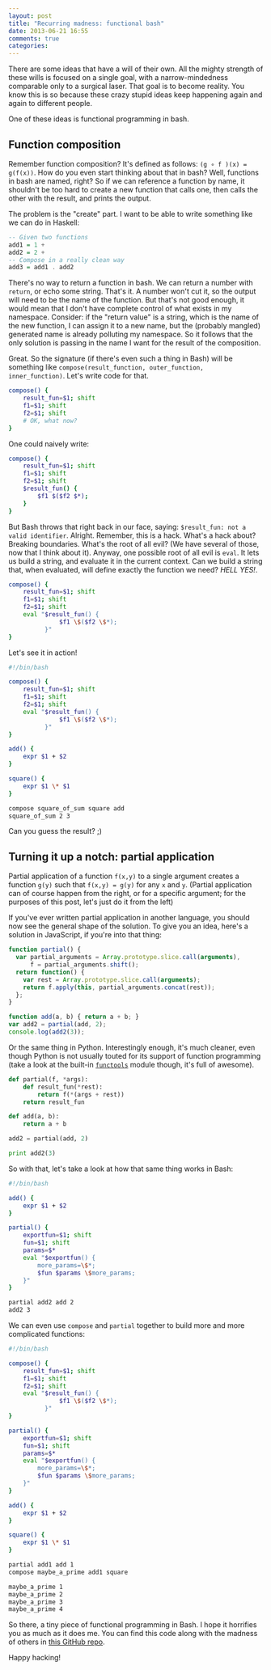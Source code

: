 ```yaml
---
layout: post
title: "Recurring madness: functional bash"
date: 2013-06-21 16:55
comments: true
categories:
---
```


There are some ideas that have a will of their own. All the mighty strength of
these wills is focused on a single goal, with a narrow-mindedness comparable
only to a surgical laser. That goal is to become reality. You know this is so
because these crazy stupid ideas keep happening again and again to different
people.

One of these ideas is functional programming in bash.

<!-- more -->

## Function composition

Remember function composition? It's defined as follows: `(g ∘ f )(x) =
g(f(x))`. How do you even start thinking about that in bash? Well, functions in
bash are named, right? So if we can reference a function by name, it shouldn't
be too hard to create a new function that calls one, then calls the other with
the result, and prints the output.

The problem is the "create" part. I want to be able to write something like we
can do in Haskell:

```haskell
-- Given two functions
add1 = 1 +
add2 = 2 +
-- Compose in a really clean way
add3 = add1 . add2
```

There's no way to return a function in bash. We can return a number with
`return`, or echo some string. That's it. A number won't cut it, so the output
will need to be the name of the function. But that's not good enough, it would
mean that I don't have complete control of what exists in my
namespace. Consider: if the "return value" is a string, which is the name of the
new function, I can assign it to a new name, but the (probably mangled)
generated name is already polluting my namespace. So it follows that the only
solution is passing in the name I want for the result of the composition.

Great. So the signature (if there's even such a thing in Bash) will be something
like `compose(result_function, outer_function, inner_function)`. Let's write
code for that.

```bash
compose() {
    result_fun=$1; shift
    f1=$1; shift
    f2=$1; shift
    # OK, what now?
}
```

One could naively write:

```bash
compose() {
    result_fun=$1; shift
    f1=$1; shift
    f2=$1; shift
    $result_fun() {
        $f1 $($f2 $*);
    }
}
```

But Bash throws that right back in our face, saying: `$result_fun: not a valid
identifier`. Alright. Remember, this is a hack. What's a hack about? Breaking
boundaries. What's the root of all evil? (We have several of those, now that I
think about it). Anyway, one possible root of all evil is `eval`. It lets us
build a string, and evaluate it in the current context. Can we build a string
that, when evaluated, will define exactly the function we need? *HELL YES!*.

```bash
compose() {
    result_fun=$1; shift
    f1=$1; shift
    f2=$1; shift
    eval "$result_fun() {
              $f1 \$($f2 \$*);
          }"
}
```

Let's see it in action!

```bash
#!/bin/bash

compose() {
    result_fun=$1; shift
    f1=$1; shift
    f2=$1; shift
    eval "$result_fun() {
              $f1 \$($f2 \$*);
          }"
}

add() {
    expr $1 + $2
}

square() {
    expr $1 \* $1
}

compose square_of_sum square add
square_of_sum 2 3
```

Can you guess the result? ;)

## Turning it up a notch: partial application

Partial application of a function `f(x,y)` to a single argument creates a
function `g(y)` such that `f(x,y) = g(y)` for any `x` and `y`. (Partial
application can of course happen from the right, or for a specific argument; for
the purposes of this post, let's just do it from the left)

If you've ever written partial application in another language, you should now
see the general shape of the solution. To give you an idea, here's a solution in
JavaScript, if you're into that thing:

```js
function partial() {
  var partial_arguments = Array.prototype.slice.call(arguments),
      f = partial_arguments.shift();
  return function() {
    var rest = Array.prototype.slice.call(arguments);
    return f.apply(this, partial_arguments.concat(rest));
  };
}

function add(a, b) { return a + b; }
var add2 = partial(add, 2);
console.log(add2(3));
```

Or the same thing in Python. Interestingly enough, it's much cleaner, even
though Python is not usually touted for its support of function programming
(take a look at the built-in [`functools`][3] module though, it's full of awesome).

```python
def partial(f, *args):
    def result_fun(*rest):
        return f(*(args + rest))
    return result_fun

def add(a, b):
    return a + b

add2 = partial(add, 2)

print add2(3)
```

So with that, let's take a look at how that same thing works in Bash:

```bash
#!/bin/bash

add() {
    expr $1 + $2
}

partial() {
    exportfun=$1; shift
    fun=$1; shift
    params=$*
    eval "$exportfun() {
        more_params=\$*;
        $fun $params \$more_params;
    }"
}

partial add2 add 2
add2 3
```

We can even use `compose` and `partial` together to build more and more
complicated functions:

```bash
#!/bin/bash

compose() {
    result_fun=$1; shift
    f1=$1; shift
    f2=$1; shift
    eval "$result_fun() {
              $f1 \$($f2 \$*);
          }"
}

partial() {
    exportfun=$1; shift
    fun=$1; shift
    params=$*
    eval "$exportfun() {
        more_params=\$*;
        $fun $params \$more_params;
    }"
}

add() {
    expr $1 + $2
}

square() {
    expr $1 \* $1
}

partial add1 add 1
compose maybe_a_prime add1 square

maybe_a_prime 1
maybe_a_prime 2
maybe_a_prime 3
maybe_a_prime 4
```

So there, a tiny piece of functional programming in Bash. I hope it horrifies
you as much as it does me. You can find this code along with the madness of
others in [this GitHub repo][2].

Happy hacking!


 [1]: http://quasimal.com/posts/2012-05-21-funsh.html
 [2]: https://github.com/abesto/fun.sh
 [3]: http://docs.python.org/2/library/functools.html‎
